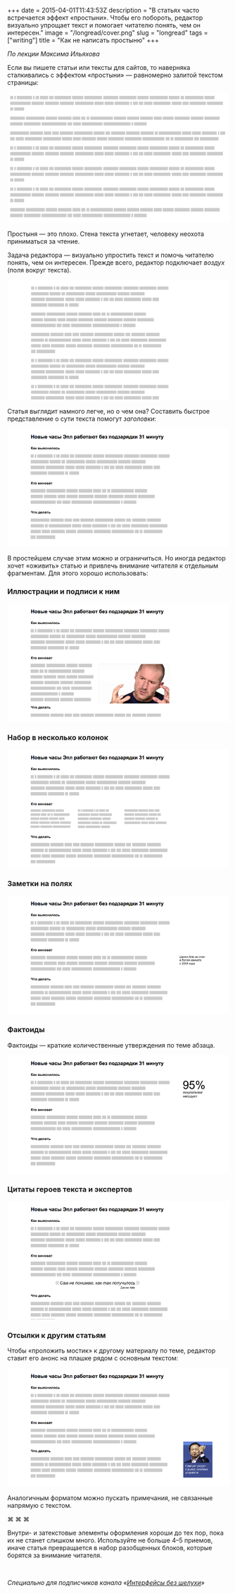 +++
date = 2015-04-01T11:43:53Z
description = "В статьях часто встречается эффект «простыни». Чтобы его побороть, редактор визуально упрощает текст и помогает читателю понять, чем он интересен."
image = "/longread/cover.png"
slug = "longread"
tags = ["writing"]
title = "Как не написать простыню"
+++

*По лекции Максима Ильяхова*

Если вы пишете статьи или тексты для сайтов, то наверняка сталкивались с эффектом «простыни» — равномерно залитой текстом страницы:

![Простыня текста](helpers-nothing.png)

Простыня — это плохо. Стена текста угнетает, человеку неохота приниматься за чтение.

Задача редактора — визуально упростить текст и помочь читателю понять, чем он интересен. Прежде всего, редактор подключает *воздух* (поля вокруг текста).

![Поля вокруг текста](helpers-margin.png)

Статья выглядит намного легче, но о чем она? Составить быстрое представление о сути текста помогут *заголовки*:

![Заголовки](helpers-headers.png)

В простейшем случае этим можно и ограничиться. Но иногда редактор хочет «оживить» статью и привлечь внимание читателя к отдельным фрагментам. Для этого хорошо использовать:

### Иллюстрации и подписи к ним

![Иллюстрация](helpers-image.png)

### Набор в несколько колонок

![Колонки](helpers-columns.png)

### Заметки на полях

![Примечание](helpers-note.png)

### Фактоиды

Фактоиды — краткие количественные утверждения по теме абзаца.

![Фактоид](helpers-factoid.png)

### Цитаты героев текста и экспертов

![Цитата](helpers-quote.png)

### Отсылки к другим статьям

Чтобы «проложить мостик» к другому материалу по теме, редактор ставит его анонс на плашке рядом с основным текстом:

![Анонс](helpers-aside.png)

Аналогичным форматом можно пускать примечания, не связанные напрямую с текстом.

<p class="text-centered">
⌘ ⌘ ⌘
</p>

Внутри- и затекстовые элементы оформления хороши до тех пор, пока их не станет слишком много. Используйте не больше 4–5 приемов, иначе статья превращается в набор разобщенных блоков, которые борятся за внимание читателя.

<br>

<div class="row">
<div class="col-xs-12 col-sm-10 col-md-8"><p><em>Специально для подписчиков канала <span class="nowrap"><i class="far fa-star color-sin"></i> «<a href="tg://resolve?domain=dangry">Интерфейсы без шелухи</a>»</span></em></p></div>
</div>

